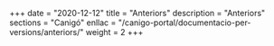 +++
date        = "2020-12-12"
title       = "Anteriors"
description = "Anteriors"
sections    = "Canigó"
enllac		= "/canigo-portal/documentacio-per-versions/anteriors/"
weight		= 2
+++

